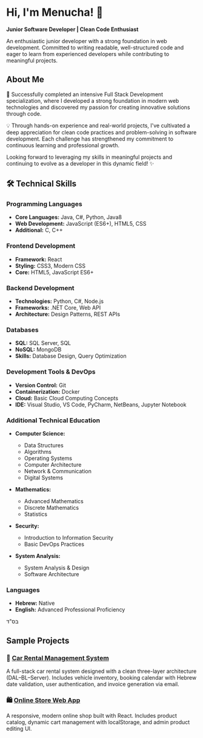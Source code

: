 # Hi, I'm Menucha! 👋

**Junior Software Developer | Clean Code Enthusiast**

An enthusiastic junior developer with a strong foundation in web development. Committed to writing readable, well-structured code and eager to learn from experienced developers while contributing to meaningful projects.

## About Me
🚀 Successfully completed an intensive Full Stack Development specialization, where I developed a strong foundation in modern web technologies and discovered my passion for creating innovative solutions through code.

💡 Through hands-on experience and real-world projects, I've cultivated a deep appreciation for clean code practices and problem-solving in software development. Each challenge has strengthened my commitment to continuous learning and professional growth.

Looking forward to leveraging my skills in meaningful projects and continuing to evolve as a developer in this dynamic field! ✨

## 🛠 Technical Skills

### Programming Languages
- **Core Languages:** Java, C#, Python, Java8
- **Web Development:** JavaScript (ES6+), HTML5, CSS
- **Additional:** C, C++

### Frontend Development
- **Framework:** React
- **Styling:** CSS3, Modern CSS
- **Core:** HTML5, JavaScript ES6+

### Backend Development
- **Technologies:** Python, C#, Node.js
- **Frameworks:** .NET Core, Web API
- **Architecture:** Design Patterns, REST APIs

### Databases
- **SQL:** SQL Server, SQL
- **NoSQL:** MongoDB
- **Skills:** Database Design, Query Optimization

### Development Tools & DevOps
- **Version Control:** Git
- **Containerization:** Docker
- **Cloud:** Basic Cloud Computing Concepts
- **IDE:** Visual Studio, VS Code, PyCharm, NetBeans, Jupyter Notebook

### Additional Technical Education
- **Computer Science:** 
  - Data Structures
  - Algorithms
  - Operating Systems
  - Computer Architecture
  - Network & Communication
  - Digital Systems

- **Mathematics:** 
  - Advanced Mathematics
  - Discrete Mathematics
  - Statistics

- **Security:**
  - Introduction to Information Security
  - Basic DevOps Practices

- **System Analysis:**
  - System Analysis & Design
  - Software Architecture

### Languages
- **Hebrew:** Native
- **English:** Advanced Professional Proficiency

בס"ד

## Sample Projects

### 🚗 [Car Rental Management System](https://github.com/LevMiriam/FinalProject.git)
A full-stack car rental system designed with a clean three-layer architecture (DAL–BL–Server).
Includes vehicle inventory, booking calendar with Hebrew date validation, user authentication, and invoice generation via email.


### 🛍️ [Online Store Web App](https://github.com/MenuchiFeldman/ReactOnlineStore.git)
A responsive, modern online shop built with React.
Includes product catalog, dynamic cart management with localStorage, and admin product editing UI.




<!-- 
**MenuchiFeldman/MenuchiFeldman** is a ✨ _special_ ✨ repository because its `README.md` (this file) appears on your GitHub profile.

Here are some ideas to get you started:

- 🔭 I’m currently working on ...
- 🌱 I’m currently learning ...
- 👯 I’m looking to collaborate on ...
- 🤔 I’m looking for help with ...
- 💬 Ask me about ...
- 📫 How to reach me: ...
- 😄 Pronouns: ...
- ⚡ Fun fact: ...
-->
